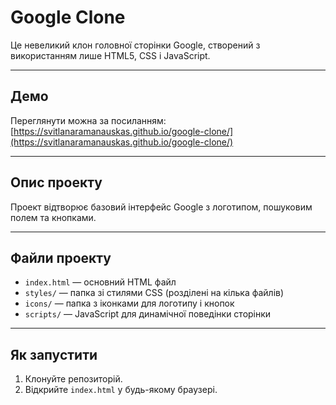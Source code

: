 # Google Clone

Це невеликий клон головної сторінки Google, створений з використанням лише HTML5, CSS і JavaScript.

---

## Демо

Переглянути можна за посиланням:  
[https://svitlanaramanauskas.github.io/google-clone/](https://svitlanaramanauskas.github.io/google-clone/)

---

## Опис проекту

Проект відтворює базовий інтерфейс Google з логотипом, пошуковим полем та кнопками.

---

## Файли проекту

- `index.html` — основний HTML файл
- `styles/` — папка зі стилями CSS (розділені на кілька файлів)
- `icons/` — папка з іконками для логотипу і кнопок
- `scripts/` — JavaScript для динамічної поведінки сторінки

---

## Як запустити

1. Клонуйте репозиторій.
2. Відкрийте `index.html` у будь-якому браузері.
